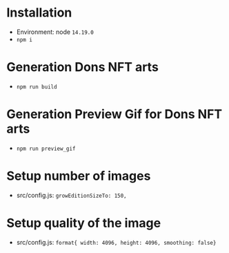 # Installation
- Environment: node `14.19.0`
- `npm i`
# Generation Dons NFT arts
- `npm run build`

# Generation Preview Gif for Dons NFT arts
- `npm run preview_gif`

# Setup number of images
- src/config.js: `growEditionSizeTo: 150,`

# Setup quality of the image
- src/config.js:  `format{ width: 4096, height: 4096, smoothing: false}`

